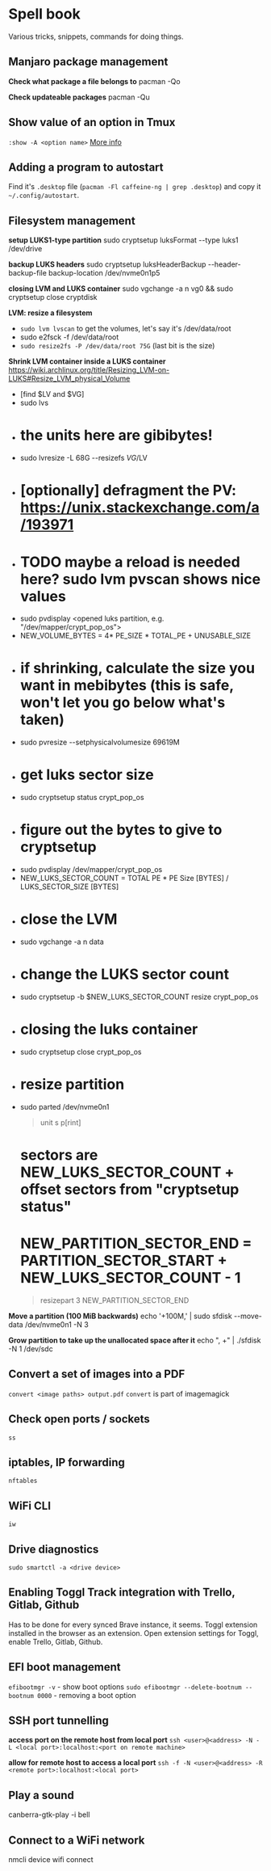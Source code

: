 Spell book
==========

Various tricks, snippets, commands for doing things.


## Manjaro package management

**Check what package a file belongs to**
pacman -Qo <file>

**Check updateable packages**
pacman -Qu

## Show value of an option in Tmux
`:show -A <option name>`
[More info](https://www.seanh.cc/2020/12/28/setting-options-in-tmux/)

## Adding a program to autostart

Find it's `.desktop` file (`pacman -Fl caffeine-ng | grep .desktop`) and copy it `~/.config/autostart`.

## Filesystem management
**setup LUKS1-type partition**
sudo cryptsetup luksFormat --type luks1 /dev/drive

**backup LUKS headers**
sudo cryptsetup luksHeaderBackup --header-backup-file backup-location /dev/nvme0n1p5

**closing LVM and LUKS container**
sudo vgchange -a n vg0 && sudo cryptsetup close cryptdisk

**LVM: resize a filesystem**
- `sudo lvm lvscan` to get the volumes, let's say it's /dev/data/root
- sudo e2fsck -f /dev/data/root
- `sudo resize2fs -P /dev/data/root 75G` (last bit is the size)

**Shrink LVM container inside a LUKS container**
https://wiki.archlinux.org/title/Resizing_LVM-on-LUKS#Resize_LVM_physical_Volume

- [find $LV and $VG]
- sudo lvs
- # the units here are gibibytes!
- sudo lvresize -L 68G --resizefs $VG/$LV
- # [optionally] defragment the PV: https://unix.stackexchange.com/a/193971
- # TODO maybe a reload is needed here? sudo lvm pvscan shows nice values
- sudo pvdisplay <opened luks partition, e.g. "/dev/mapper/crypt_pop_os">
- NEW_VOLUME_BYTES = 4* PE_SIZE * TOTAL_PE + UNUSABLE_SIZE
- # if shrinking, calculate the size you want in mebibytes (this is safe, won't let you go below what's taken)
- sudo pvresize --setphysicalvolumesize 69619M <opened luks partition>
- # get luks sector size
- sudo cryptsetup status crypt_pop_os
- # figure out the bytes to give to cryptsetup
- sudo pvdisplay /dev/mapper/crypt_pop_os
- NEW_LUKS_SECTOR_COUNT = TOTAL PE * PE Size [BYTES] / LUKS_SECTOR_SIZE [BYTES]
- # close the LVM
- sudo vgchange -a n data
- # change the LUKS sector count
- sudo cryptsetup -b $NEW_LUKS_SECTOR_COUNT resize crypt_pop_os
- # closing the luks container
- sudo cryptsetup close crypt_pop_os
- # resize partition
- sudo parted /dev/nvme0n1
  > unit
  > s
  > p[rint]
  # sectors are NEW_LUKS_SECTOR_COUNT + offset sectors from "cryptsetup status"
  # NEW_PARTITION_SECTOR_END = PARTITION_SECTOR_START + NEW_LUKS_SECTOR_COUNT - 1
  > resizepart 3 NEW_PARTITION_SECTOR_END

**Move a partition (100 MiB backwards)**
echo '+100M,' | sudo sfdisk --move-data /dev/nvme0n1 -N 3

**Grow partition to take up the unallocated space after it**
echo ", +" | ./sfdisk -N 1 /dev/sdc

## Convert a set of images into a PDF
`convert <image paths> output.pdf`
`convert` is part of imagemagick

## Check open ports / sockets
`ss`

## iptables, IP forwarding
`nftables`

## WiFi CLI
`iw`

## Drive diagnostics
`sudo smartctl -a <drive device>`

## Enabling Toggl Track integration with Trello, Gitlab, Github
Has to be done for every synced Brave instance, it seems.
Toggl extension installed in the browser as an extension.
Open extension settings for Toggl, enable Trello, Gitlab, Github.

## EFI boot management
`efibootmgr -v` - show boot options
`sudo efibootmgr --delete-bootnum --bootnum 0000` - removing a boot option

## SSH port tunnelling
**access port on the remote host from local port**
`ssh <user>@<address> -N -L <local port>:localhost:<port on remote machine>`

**allow for remote host to access a local port**
`ssh -f -N <user>@<address> -R <remote port>:localhost:<local port>`

## Play a sound
canberra-gtk-play -i bell

## Connect to a WiFi network
nmcli device wifi connect <netword SSID>
